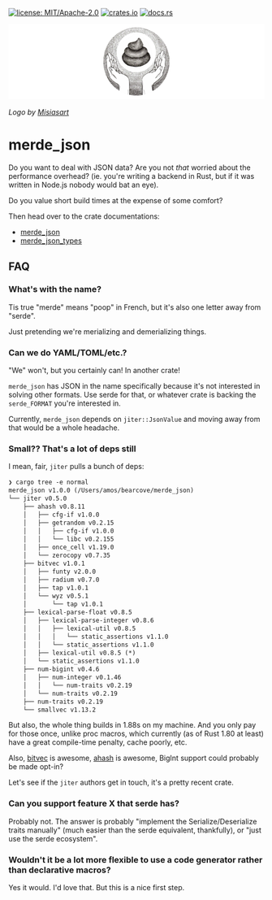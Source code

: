 [![license: MIT/Apache-2.0](https://img.shields.io/badge/license-MIT%2FApache--2.0-blue.svg)](LICENSE-MIT)
[![crates.io](https://img.shields.io/crates/v/merde_json.svg)](https://crates.io/crates/merde_json)
[![docs.rs](https://docs.rs/merde_json/badge.svg)](https://docs.rs/merde_json)

![The merde_json logo: a glorious poop floating above a pair of hands](assets/merde-json-banner.png)

_Logo by [Misiasart](https://www.deviantart.com/misiasart)_

# merde_json

Do you want to deal with JSON data? Are you not _that_ worried about the
performance overhead? (ie. you're writing a backend in Rust, but if it was
written in Node.js nobody would bat an eye).

Do you value short build times at the expense of some comfort?

Then head over to the crate documentations:

  * [merde_json](./merde_json/README.md)
  * [merde_json_types](./merde_json_types/README.md)

## FAQ

### What's with the name?

Tis true "merde" means "poop" in French, but it's also one letter away from "serde".

Just pretending we're merializing and demerializing things.

### Can we do YAML/TOML/etc.?

"We" won't, but you certainly can! In another crate!

`merde_json` has JSON in the name specifically because it's not interested in solving
other formats. Use serde for that, or whatever crate is backing the `serde_FORMAT` you're interested in.

Currently, `merde_json` depends on `jiter::JsonValue` and moving away from that would be
a whole headache.

### Small?? That's a lot of deps still

I mean, fair, `jiter` pulls a bunch of deps:

```
❯ cargo tree -e normal
merde_json v1.0.0 (/Users/amos/bearcove/merde_json)
└── jiter v0.5.0
    ├── ahash v0.8.11
    │   ├── cfg-if v1.0.0
    │   ├── getrandom v0.2.15
    │   │   ├── cfg-if v1.0.0
    │   │   └── libc v0.2.155
    │   ├── once_cell v1.19.0
    │   └── zerocopy v0.7.35
    ├── bitvec v1.0.1
    │   ├── funty v2.0.0
    │   ├── radium v0.7.0
    │   ├── tap v1.0.1
    │   └── wyz v0.5.1
    │       └── tap v1.0.1
    ├── lexical-parse-float v0.8.5
    │   ├── lexical-parse-integer v0.8.6
    │   │   ├── lexical-util v0.8.5
    │   │   │   └── static_assertions v1.1.0
    │   │   └── static_assertions v1.1.0
    │   ├── lexical-util v0.8.5 (*)
    │   └── static_assertions v1.1.0
    ├── num-bigint v0.4.6
    │   ├── num-integer v0.1.46
    │   │   └── num-traits v0.2.19
    │   └── num-traits v0.2.19
    ├── num-traits v0.2.19
    └── smallvec v1.13.2
```

But also, the whole thing builds in 1.88s on my machine. And you only pay for those once,
unlike proc macros, which currently (as of Rust 1.80 at least) have a great compile-time
penalty, cache poorly, etc.

Also, [bitvec](https://crates.io/crates/bitvec) is awesome, [ahash](https://crates.io/crates/ahash)
is awesome, BigInt support could probably be made opt-in?

Let's see if the `jiter` authors get in touch, it's a pretty recent crate.

### Can you support feature X that serde has?

Probably not. The answer is probably "implement the Serialize/Deserialize traits
manually" (much easier than the serde equivalent, thankfully), or "just use the
serde ecosystem".

### Wouldn't it be a lot more flexible to use a code generator rather than declarative macros?

Yes it would. I'd love that. But this is a nice first step.
